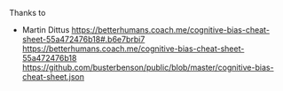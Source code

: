 Thanks to

* Martin Dittus
https://betterhumans.coach.me/cognitive-bias-cheat-sheet-55a472476b18#.b6e7brbi7
https://betterhumans.coach.me/cognitive-bias-cheat-sheet-55a472476b18
https://github.com/busterbenson/public/blob/master/cognitive-bias-cheat-sheet.json